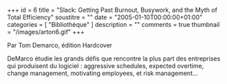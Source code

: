 +++
id = 6
title = "Slack: Getting Past Burnout, Busywork, and the Myth of Total Efficiency"
soustitre = ""
date = "2005-01-10T00:00:00+01:00"
categories = [ "Bibliothèque" ]
description = ""
comments = true
thumbnail = "/images/arton6.gif"
+++

<div class="chapo">Par Tom Demarco, édition Hardcover</div>

DeMarco étudie les grands défis que rencontre la plus part des entreprises qui produisent du logiciel&nbsp;: aggressive schedules, expected overtime, change management, motivating employees, et risk management...
